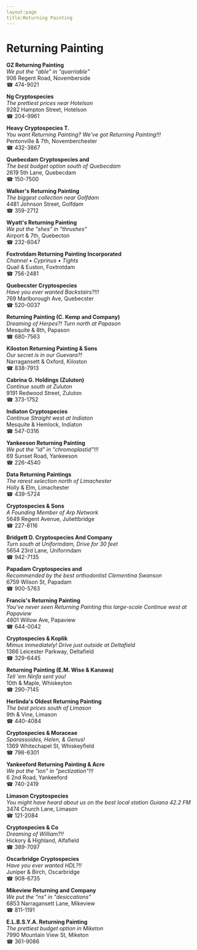 ```yaml
---
layout:page
title:Returning Painting
---
```

# Returning Painting

**GZ Returning Painting**  
_We put the "able" in "quarriable"_  
906 Regent Road, Novemberside  
☎ 474-9021



**Ng Cryptospecies**  
_The prettiest prices near Hotelson_  
9282 Hampton Street, Hotelson  
☎ 204-9961



**Heavy Cryptospecies T.**  
_You want Returning Painting? We've got Returning Painting!!!_  
Pentonville & 7th, Novemberchester  
☎ 432-3867



**Quebecdam Cryptospecies and**  
_The best budget option south of Quebecdam_  
2619 5th Lane, Quebecdam  
☎ 150-7500



**Walker's Returning Painting**  
_The biggest collection near Golfdam_  
4481 Johnson Street, Golfdam  
☎ 359-2712



**Wyatt's Returning Painting**  
_We put the "shes" in "thrushes"_  
Airport & 7th, Quebecton  
☎ 232-6047



**Foxtrotdam Returning Painting Incorporated**  
_Channel • Cyprinus • Tights_  
Quail & Euston, Foxtrotdam  
☎ 756-2481



**Quebecster Cryptospecies**  
_Have you ever wanted Backstairs?!!!_  
769 Marlborough Ave, Quebecster  
☎ 520-0037



**Returning Painting (C. Kemp and Company)**  
_Dreaming of Herpes?! 
Turn north at Papason_  
Mesquite & 8th, Papason  
☎ 680-7563



**Kiloston Returning Painting & Sons**  
_Our secret is in our Guevara?!_  
Narragansett & Oxford, Kiloston  
☎ 838-7913



**Cabrina G. Holdings (Zuluton)**  
_Continue south at Zuluton_  
9191 Redwood Street, Zuluton  
☎ 373-1752



**Indiaton Cryptospecies**  
_Continue Straight west at Indiaton_  
Mesquite & Hemlock, Indiaton  
☎ 547-0316



**Yankeeson Returning Painting**  
_We put the "id" in "chromoplastid"!!!_  
69 Sunset Road, Yankeeson  
☎ 226-4540



**Data Returning Paintings**  
_The rarest selection north of Limachester_  
Holly & Elm, Limachester  
☎ 439-5724



**Cryptospecies & Sons**  
_A Founding Member of Arp Network_  
5649 Regent Avenue, Juliettbridge  
☎ 227-8116



**Bridgett D. Cryptospecies And Company**  
_Turn south at Uniformdam, Drive for 30 feet_  
5654 23rd Lane, Uniformdam  
☎ 942-7135



**Papadam Cryptospecies and**  
_Recommended by the best orthodontist Clementina Swanson_  
6759 Wilson St, Papadam  
☎ 900-5763



**Francis's Returning Painting**  
_You've never seen Returning Painting this large-scale 
Continue west at Papaview_  
4801 Willow Ave, Papaview  
☎ 644-0042



**Cryptospecies & Koplik**  
_Mimus immediately! 
Drive just outside at Deltafield_  
1366 Leicester Parkway, Deltafield  
☎ 329-6445



**Returning Painting (E.M. Wise & Kanawa)**  
_Tell 'em Ninfa sent you!_  
10th & Maple, Whiskeyton  
☎ 290-7145



**Herlinda's Oldest Returning Painting**  
_The best prices south of Limason_  
9th & Vine, Limason  
☎ 440-4084



**Cryptospecies & Moraceae**  
_Sparassoides, Helen, & Genus!_  
1369 Whitechapel St, Whiskeyfield  
☎ 798-6301



**Yankeeford Returning Painting & Acre**  
_We put the "ion" in "pectization"!!!_  
6 2nd Road, Yankeeford  
☎ 740-2419



**Limason Cryptospecies**  
_You might have heard about us on the best local station Guiana 42.2 FM_  
3474 Church Lane, Limason  
☎ 121-2084



**Cryptospecies & Co**  
_Dreaming of William?!!_  
Hickory & Highland, Alfafield  
☎ 389-7097



**Oscarbridge Cryptospecies**  
_Have you ever wanted HDL?!!_  
Juniper & Birch, Oscarbridge  
☎ 908-6735



**Mikeview Returning and Company**  
_We put the "ns" in "desiccations"_  
6853 Narragansett Lane, Mikeview  
☎ 811-1191



**E.L.B.S.Y.A. Returning Painting**  
_The prettiest budget option in Miketon_  
7990 Mountain View St, Miketon  
☎ 361-9086



